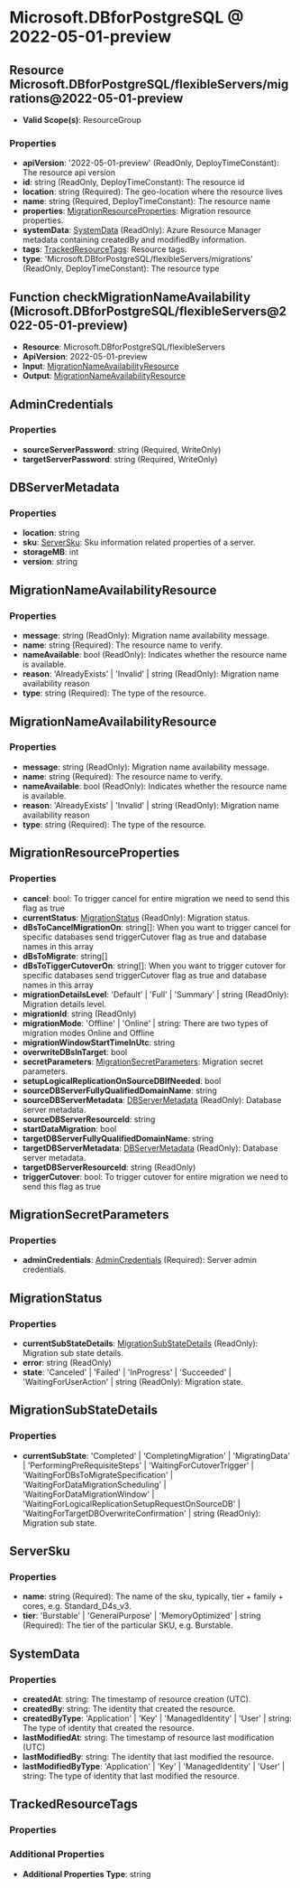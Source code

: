 # Microsoft.DBforPostgreSQL @ 2022-05-01-preview

## Resource Microsoft.DBforPostgreSQL/flexibleServers/migrations@2022-05-01-preview
* **Valid Scope(s)**: ResourceGroup
### Properties
* **apiVersion**: '2022-05-01-preview' (ReadOnly, DeployTimeConstant): The resource api version
* **id**: string (ReadOnly, DeployTimeConstant): The resource id
* **location**: string (Required): The geo-location where the resource lives
* **name**: string (Required, DeployTimeConstant): The resource name
* **properties**: [MigrationResourceProperties](#migrationresourceproperties): Migration resource properties.
* **systemData**: [SystemData](#systemdata) (ReadOnly): Azure Resource Manager metadata containing createdBy and modifiedBy information.
* **tags**: [TrackedResourceTags](#trackedresourcetags): Resource tags.
* **type**: 'Microsoft.DBforPostgreSQL/flexibleServers/migrations' (ReadOnly, DeployTimeConstant): The resource type

## Function checkMigrationNameAvailability (Microsoft.DBforPostgreSQL/flexibleServers@2022-05-01-preview)
* **Resource**: Microsoft.DBforPostgreSQL/flexibleServers
* **ApiVersion**: 2022-05-01-preview
* **Input**: [MigrationNameAvailabilityResource](#migrationnameavailabilityresource)
* **Output**: [MigrationNameAvailabilityResource](#migrationnameavailabilityresource)

## AdminCredentials
### Properties
* **sourceServerPassword**: string (Required, WriteOnly)
* **targetServerPassword**: string (Required, WriteOnly)

## DBServerMetadata
### Properties
* **location**: string
* **sku**: [ServerSku](#serversku): Sku information related properties of a server.
* **storageMB**: int
* **version**: string

## MigrationNameAvailabilityResource
### Properties
* **message**: string (ReadOnly): Migration name availability message.
* **name**: string (Required): The resource name to verify.
* **nameAvailable**: bool (ReadOnly): Indicates whether the resource name is available.
* **reason**: 'AlreadyExists' | 'Invalid' | string (ReadOnly): Migration name availability reason
* **type**: string (Required): The type of the resource.

## MigrationNameAvailabilityResource
### Properties
* **message**: string (ReadOnly): Migration name availability message.
* **name**: string (Required): The resource name to verify.
* **nameAvailable**: bool (ReadOnly): Indicates whether the resource name is available.
* **reason**: 'AlreadyExists' | 'Invalid' | string (ReadOnly): Migration name availability reason
* **type**: string (Required): The type of the resource.

## MigrationResourceProperties
### Properties
* **cancel**: bool: To trigger cancel for entire migration we need to send this flag as true
* **currentStatus**: [MigrationStatus](#migrationstatus) (ReadOnly): Migration status.
* **dBsToCancelMigrationOn**: string[]: When you want to trigger cancel for specific databases send triggerCutover flag as true and database names in this array
* **dBsToMigrate**: string[]
* **dBsToTiggerCutoverOn**: string[]: When you want to trigger cutover for specific databases send triggerCutover flag as true and database names in this array
* **migrationDetailsLevel**: 'Default' | 'Full' | 'Summary' | string (ReadOnly): Migration details level.
* **migrationId**: string (ReadOnly)
* **migrationMode**: 'Offline' | 'Online' | string: There are two types of migration modes Online and Offline
* **migrationWindowStartTimeInUtc**: string
* **overwriteDBsInTarget**: bool
* **secretParameters**: [MigrationSecretParameters](#migrationsecretparameters): Migration secret parameters.
* **setupLogicalReplicationOnSourceDBIfNeeded**: bool
* **sourceDBServerFullyQualifiedDomainName**: string
* **sourceDBServerMetadata**: [DBServerMetadata](#dbservermetadata) (ReadOnly): Database server metadata.
* **sourceDBServerResourceId**: string
* **startDataMigration**: bool
* **targetDBServerFullyQualifiedDomainName**: string
* **targetDBServerMetadata**: [DBServerMetadata](#dbservermetadata) (ReadOnly): Database server metadata.
* **targetDBServerResourceId**: string (ReadOnly)
* **triggerCutover**: bool: To trigger cutover for entire migration we need to send this flag as true

## MigrationSecretParameters
### Properties
* **adminCredentials**: [AdminCredentials](#admincredentials) (Required): Server admin credentials.

## MigrationStatus
### Properties
* **currentSubStateDetails**: [MigrationSubStateDetails](#migrationsubstatedetails) (ReadOnly): Migration sub state details.
* **error**: string (ReadOnly)
* **state**: 'Canceled' | 'Failed' | 'InProgress' | 'Succeeded' | 'WaitingForUserAction' | string (ReadOnly): Migration state.

## MigrationSubStateDetails
### Properties
* **currentSubState**: 'Completed' | 'CompletingMigration' | 'MigratingData' | 'PerformingPreRequisiteSteps' | 'WaitingForCutoverTrigger' | 'WaitingForDBsToMigrateSpecification' | 'WaitingForDataMigrationScheduling' | 'WaitingForDataMigrationWindow' | 'WaitingForLogicalReplicationSetupRequestOnSourceDB' | 'WaitingForTargetDBOverwriteConfirmation' | string (ReadOnly): Migration sub state.

## ServerSku
### Properties
* **name**: string (Required): The name of the sku, typically, tier + family + cores, e.g. Standard_D4s_v3.
* **tier**: 'Burstable' | 'GeneralPurpose' | 'MemoryOptimized' | string (Required): The tier of the particular SKU, e.g. Burstable.

## SystemData
### Properties
* **createdAt**: string: The timestamp of resource creation (UTC).
* **createdBy**: string: The identity that created the resource.
* **createdByType**: 'Application' | 'Key' | 'ManagedIdentity' | 'User' | string: The type of identity that created the resource.
* **lastModifiedAt**: string: The timestamp of resource last modification (UTC)
* **lastModifiedBy**: string: The identity that last modified the resource.
* **lastModifiedByType**: 'Application' | 'Key' | 'ManagedIdentity' | 'User' | string: The type of identity that last modified the resource.

## TrackedResourceTags
### Properties
### Additional Properties
* **Additional Properties Type**: string


